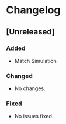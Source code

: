 # Changelog

## [Unreleased]
### Added
- Match Simulation


### Changed
- No changes.

### Fixed
- No issues fixed.